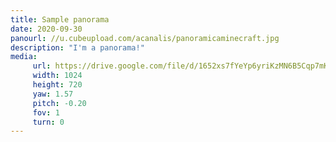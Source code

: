 ```yaml
---
title: Sample panorama
date: 2020-09-30
panourl: //u.cubeupload.com/acanalis/panoramicaminecraft.jpg
description: "I'm a panorama!"
media: 
     url: https://drive.google.com/file/d/1652xs7fYeYp6yriKzMN6B5Cqp7mKbDAx/preview
     width: 1024
     height: 720 
     yaw: 1.57
     pitch: -0.20
     fov: 1
     turn: 0
---
```


